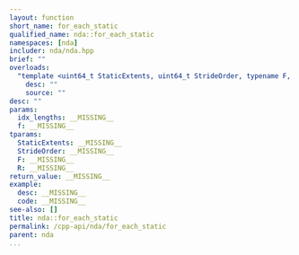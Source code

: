 ```yaml
---
layout: function
short_name: for_each_static
qualified_name: nda::for_each_static
namespaces: [nda]
includer: nda/nda.hpp
brief: ""
overloads:
  "template <uint64_t StaticExtents, uint64_t StrideOrder, typename F, auto R>\nvoid for_each_static(const std::array<long, R> & idx_lengths, F && f)":
    desc: ""
    source: ""
desc: ""
params:
  idx_lengths: __MISSING__
  f: __MISSING__
tparams:
  StaticExtents: __MISSING__
  StrideOrder: __MISSING__
  F: __MISSING__
  R: __MISSING__
return_value: __MISSING__
example:
  desc: __MISSING__
  code: __MISSING__
see-also: []
title: nda::for_each_static
permalink: /cpp-api/nda/for_each_static
parent: nda
...
```


